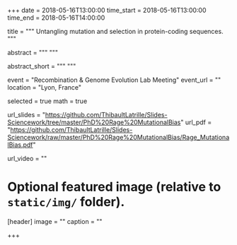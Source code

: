 +++
date = 2018-05-16T13:00:00
time_start = 2018-05-16T13:00:00
time_end = 2018-05-16T14:00:00

title = """
Untangling mutation and selection
in protein-coding sequences.
"""

abstract = """
"""

abstract_short = """
"""

event = "Recombination & Genome Evolution Lab Meeting"
event_url = ""
location = "Lyon, France"

selected = true 
math = true

url_slides = "https://github.com/ThibaultLatrille/Slides-Sciencework/tree/master/PhD%20Rage%20MutationalBias"
url_pdf = "https://github.com/ThibaultLatrille/Slides-Sciencework/raw/master/PhD%20Rage%20MutationalBias/Rage_MutationalBias.pdf"

url_video = ""



# Optional featured image (relative to `static/img/` folder).
[header]
image = ""
caption = ""

+++
